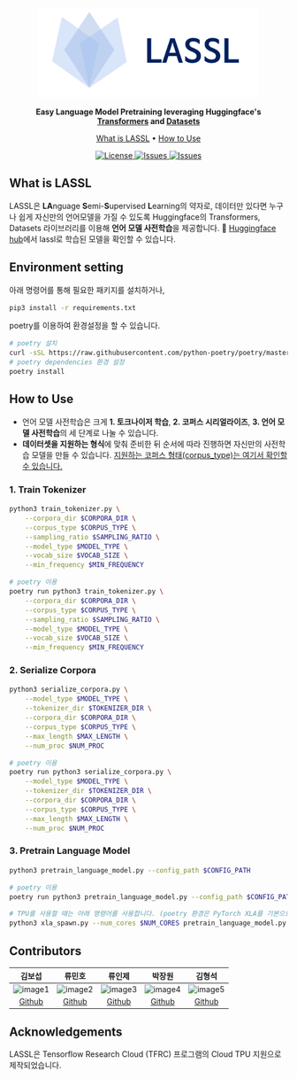 <div align="center">

<img src="docs/source/imgs/logo.png" width="400px">

**Easy Language Model Pretraining leveraging Huggingface's [Transformers](https://github.com/huggingface/transformers) and [Datasets](https://github.com/huggingface/datasets)**

<p align="center">
  <a href="#what-is-lassl">What is LASSL</a> •
  <a href="#how-to-use">How to Use</a>
</p>

<p align="center">
    <a href="https://github.com/lassl/lassl/blob/master/LICENSE">
        <img alt="License" src="https://img.shields.io/badge/license-Apache%202.0-blue.svg">
    </a>
    <a href="https://github.com/lassl/lassl/issues">
        <img alt="Issues" src="https://img.shields.io/github/issues/lassl/lassl">
    </a>
    <a href="https://huggingface.co/lassl">
        <img alt="Issues" src="https://img.shields.io/badge/huggingface-lassl-002060">
    </a>
</p>

</div>

## What is LASSL
LASSL은 **LA**nguage **S**emi-**S**upervised **L**earning의 약자로, 데이터만 있다면 누구나 쉽게 자신만의 언어모델을 가질 수 있도록 Huggingface의 Transformers, Datasets 라이브러리를 이용해 **언어 모델 사전학습**을 제공합니다. 🤗 [Huggingface hub](https://huggingface.co/lassl)에서 lassl로 학습된 모델을 확인할 수 있습니다.

## Environment setting
아래 명령어를 통해 필요한 패키지를 설치하거나,
```bash
pip3 install -r requirements.txt
```

poetry를 이용하여 환경설정을 할 수 있습니다.
```bash
# poetry 설치
curl -sSL https://raw.githubusercontent.com/python-poetry/poetry/master/get-poetry.py | python -
# poetry dependencies 환경 설정
poetry install
```


## How to Use
- 언어 모델 사전학습은 크게 **1. 토크나이저 학습**, **2. 코퍼스 시리얼라이즈**, **3. 언어 모델 사전학습**의 세 단계로 나눌 수 있습니다. 
- **데이터셋을 지원하는 형식**에 맞춰 준비한 뒤 순서에 따라 진행하면 자신만의 사전학습 모델을 만들 수 있습니다. <a href="https://github.com/lassl/lassl/blob/main/docs/supported_dataset.md">지원하는 코퍼스 형태(corpus_type)는 여기서 확인할 수 있습니다.</a>

### 1. Train Tokenizer
```bash
python3 train_tokenizer.py \
    --corpora_dir $CORPORA_DIR \
    --corpus_type $CORPUS_TYPE \
    --sampling_ratio $SAMPLING_RATIO \
    --model_type $MODEL_TYPE \
    --vocab_size $VOCAB_SIZE \
    --min_frequency $MIN_FREQUENCY
```

```bash
# poetry 이용
poetry run python3 train_tokenizer.py \
    --corpora_dir $CORPORA_DIR \
    --corpus_type $CORPUS_TYPE \
    --sampling_ratio $SAMPLING_RATIO \
    --model_type $MODEL_TYPE \
    --vocab_size $VOCAB_SIZE \
    --min_frequency $MIN_FREQUENCY
```

### 2. Serialize Corpora
```bash
python3 serialize_corpora.py \
    --model_type $MODEL_TYPE \
    --tokenizer_dir $TOKENIZER_DIR \
    --corpora_dir $CORPORA_DIR \
    --corpus_type $CORPUS_TYPE \
    --max_length $MAX_LENGTH \
    --num_proc $NUM_PROC
```

```bash
# poetry 이용
poetry run python3 serialize_corpora.py \
    --model_type $MODEL_TYPE \
    --tokenizer_dir $TOKENIZER_DIR \
    --corpora_dir $CORPORA_DIR \
    --corpus_type $CORPUS_TYPE \
    --max_length $MAX_LENGTH \
    --num_proc $NUM_PROC
```

### 3. Pretrain Language Model
```bash
python3 pretrain_language_model.py --config_path $CONFIG_PATH
```

```bash
# poetry 이용
poetry run python3 pretrain_language_model.py --config_path $CONFIG_PATH
```

```bash
# TPU를 사용할 때는 아래 명령어를 사용합니다. (poetry 환경은 PyTorch XLA를 기본으로 제공하지 않습니다.)
python3 xla_spawn.py --num_cores $NUM_CORES pretrain_language_model.py --config_path $CONFIG_PATH
```

## Contributors
김보섭|류민호|류인제|박장원|김형석
:-:|:-:|:-:|:-:|:-:
![image1][image1]|![image2][image2]|![image3][image3]|![image4][image4]|![image5][image5]
[Github](https://github.com/seopbo)|[Github](https://github.com/bzantium)|[Github](https://github.com/iron-ij)|[Github](https://github.com/monologg)|[Github](https://github.com/alxiom)

[image1]: https://avatars.githubusercontent.com/seopbo
[image2]: https://avatars.githubusercontent.com/bzantium
[image3]: https://avatars.githubusercontent.com/iron-ij
[image4]: https://avatars.githubusercontent.com/monologg
[image5]: https://avatars.githubusercontent.com/alxiom

## Acknowledgements
LASSL은 Tensorflow Research Cloud (TFRC) 프로그램의 Cloud TPU 지원으로 제작되었습니다.
